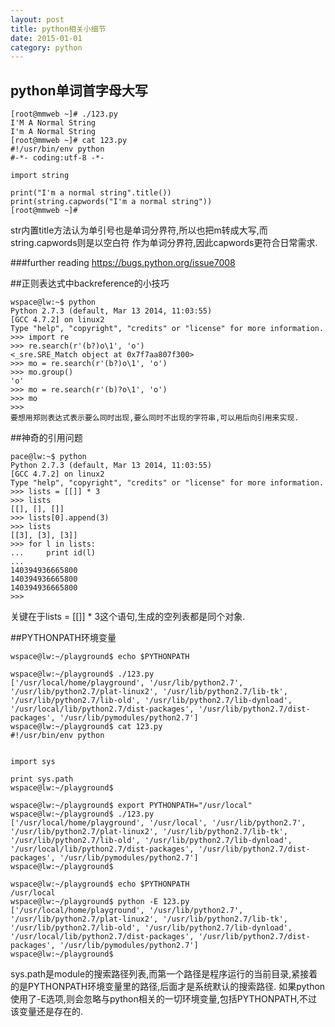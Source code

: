```yaml
---
layout: post
title: python相关小细节
date: 2015-01-01
category: python
---
```


## python单词首字母大写

~~~
[root@mmweb ~]# ./123.py 
I'M A Normal String
I'm A Normal String
[root@mmweb ~]# cat 123.py 
#!/usr/bin/env python
#-*- coding:utf-8 -*-

import string

print("I'm a normal string".title())
print(string.capwords("I'm a normal string"))
[root@mmweb ~]#
~~~

str内置title方法认为单引号也是单词分界符,所以也把m转成大写,而string.capwords则是以空白符
作为单词分界符,因此capwords更符合日常需求.

###further reading
https://bugs.python.org/issue7008

##正则表达式中backreference的小技巧

~~~
wspace@lw:~$ python
Python 2.7.3 (default, Mar 13 2014, 11:03:55) 
[GCC 4.7.2] on linux2
Type "help", "copyright", "credits" or "license" for more information.
>>> import re
>>> re.search(r'(b?)o\1', 'o')
<_sre.SRE_Match object at 0x7f7aa807f300>
>>> mo = re.search(r'(b?)o\1', 'o')
>>> mo.group()
'o'
>>> mo = re.search(r'(b)?o\1', 'o')
>>> mo
>>>
要想用郑则表达式表示要么同时出现,要么同时不出现的字符串,可以用后向引用来实现.

~~~

##神奇的引用问题

~~~
pace@lw:~$ python
Python 2.7.3 (default, Mar 13 2014, 11:03:55) 
[GCC 4.7.2] on linux2
Type "help", "copyright", "credits" or "license" for more information.
>>> lists = [[]] * 3
>>> lists
[[], [], []]
>>> lists[0].append(3)
>>> lists
[[3], [3], [3]]
>>> for l in lists:
...     print id(l)
... 
140394936665800
140394936665800
140394936665800
>>>
~~~

关键在于lists = [[]] * 3这个语句,生成的空列表都是同个对象.


##PYTHONPATH环境变量

~~~
wspace@lw:~/playground$ echo $PYTHONPATH

wspace@lw:~/playground$ ./123.py 
['/usr/local/home/playground', '/usr/lib/python2.7', '/usr/lib/python2.7/plat-linux2', '/usr/lib/python2.7/lib-tk', '/usr/lib/python2.7/lib-old', '/usr/lib/python2.7/lib-dynload', '/usr/local/lib/python2.7/dist-packages', '/usr/lib/python2.7/dist-packages', '/usr/lib/pymodules/python2.7']
wspace@lw:~/playground$ cat 123.py 
#!/usr/bin/env python


import sys

print sys.path
wspace@lw:~/playground$

wspace@lw:~/playground$ export PYTHONPATH="/usr/local"
wspace@lw:~/playground$ ./123.py 
['/usr/local/home/playground', '/usr/local', '/usr/lib/python2.7', '/usr/lib/python2.7/plat-linux2', '/usr/lib/python2.7/lib-tk', '/usr/lib/python2.7/lib-old', '/usr/lib/python2.7/lib-dynload', '/usr/local/lib/python2.7/dist-packages', '/usr/lib/python2.7/dist-packages', '/usr/lib/pymodules/python2.7']
wspace@lw:~/playground$

wspace@lw:~/playground$ echo $PYTHONPATH
/usr/local
wspace@lw:~/playground$ python -E 123.py 
['/usr/local/home/playground', '/usr/lib/python2.7', '/usr/lib/python2.7/plat-linux2', '/usr/lib/python2.7/lib-tk', '/usr/lib/python2.7/lib-old', '/usr/lib/python2.7/lib-dynload', '/usr/local/lib/python2.7/dist-packages', '/usr/lib/python2.7/dist-packages', '/usr/lib/pymodules/python2.7']
wspace@lw:~/playground$
~~~

sys.path是module的搜索路径列表,而第一个路径是程序运行的当前目录,紧接着的是PYTHONPATH环境变量里的路径,后面才是系统默认的搜索路径.
如果python使用了-E选项,则会忽略与python相关的一切环境变量,包括PYTHONPATH,不过该变量还是存在的.

